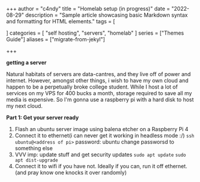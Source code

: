 +++
author = "c4ndy"
title = "Homelab setup (in progress)"
date = "2022-08-29"
description = "Sample article showcasing basic Markdown syntax and formatting for HTML elements."
tags = [
    
    
]
categories = [
    "self hosting",
    "servers",
    "homelab"
]
series = ["Themes Guide"]
aliases = ["migrate-from-jekyl"]

+++

**getting a server**

Natural habitats of servers are data-cantres, and they live off of power and internet. However, amongst other things, i wish to have my own cloud and happen to be a perpetually broke college student. While I host a lot of services on my VPS for 400 bucks a month, storage required to save all my media is expensive. So I'm gonna use a raspberry pi with a hard disk to host my next cloud.

**Part 1: Get your server ready**

1. Flash an ubuntu server image using balena etcher on a Raspberry Pi 4
2. Connect it to ethernet(i can never get it working in headless mode :/)
`ssh ubuntu@<address of pi>`
password: ubuntu
change passworsd to something else
3. VVV imp: update stuff and get security updates
`sudo apt update`
`sudo apt dist-upgrade`
4. Connect it to wifi if you have not. Ideally if you can, run it off ethernet. (and pray know one knocks it over randomly)
